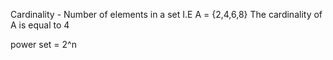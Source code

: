 
Cardinality - Number of elements in a set
I.E 
A = {2,4,6,8}
The cardinality of A is equal to 4

power set = 2^n

